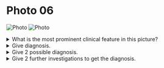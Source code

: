 # Photo 06

![Photo](/paediatrics/photo/06a.png)
![Photo](/paediatrics/photo/06b.png)

<details>
<summary>What is the most prominent clinical feature in this picture?</summary>
Left knee joint swelling
</details>

<details>
<summary>Give diagnosis.</summary>
Haemarthrosis
</details>

<details>
<summary>Give 2 possible diagnosis.</summary>

1. Haemophilia
1. Septic arthritis
1. Juvenile chronic arthritis
1. Trauma

</details>

<details>
<summary>Give 2 further investigations to get the diagnosis.</summary>

1. Haemophilia: Clotting factor assay
1. Septic arthritis: Complete blood count
1. Juvenile chronic arthritis: Rheumatoid arthritis test (Blood test, urine test, joint aspiration)
1. Trauma: X-ray knee joint

</details>
